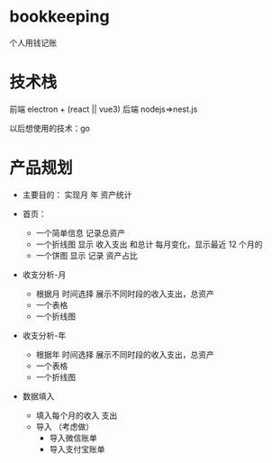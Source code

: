 # bookkeeping

个人用钱记账

# 技术栈

前端 electron + (react || vue3)
后端 nodejs=>nest.js

以后想使用的技术：go

# 产品规划

- 主要目的： 实现月 年 资产统计

- 首页：
  - 一个简单信息 记录总资产
  - 一个折线图 显示 收入支出 和总计 每月变化，显示最近 12 个月的
  - 一个饼图 显示 记录 资产占比
- 收支分析-月
  - 根据月 时间选择 展示不同时段的收入支出，总资产
  - 一个表格
  - 一个折线图
- 收支分析-年
  - 根据年 时间选择 展示不同时段的收入支出，总资产
  - 一个表格
  - 一个折线图
- 数据填入
  - 填入每个月的收入 支出
  - 导入 （考虑做）
    - 导入微信账单
    - 导入支付宝账单
